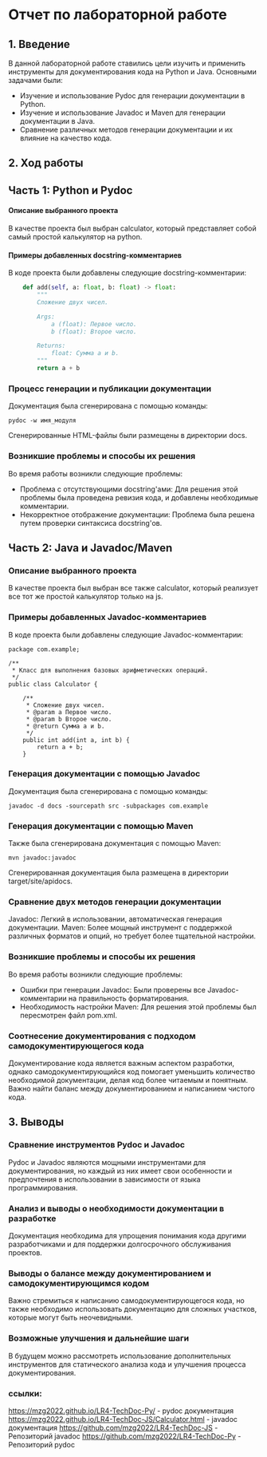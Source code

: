 # Отчет по лабораторной работе

## 1. Введение
В данной лабораторной работе ставились цели изучить и применить инструменты для документирования кода на Python и Java. Основными задачами были: 
- Изучение и использование Pydoc для генерации документации в Python.
- Изучение и использование Javadoc и Maven для генерации документации в Java.
- Сравнение различных методов генерации документации и их влияние на качество кода.

## 2. Ход работы

## Часть 1: Python и Pydoc

#### Описание выбранного проекта
В качестве проекта был выбран calculator, который представляет собой самый простой калькулятор на python.

#### Примеры добавленных docstring-комментариев
В коде проекта были добавлены следующие docstring-комментарии:
```python
    def add(self, a: float, b: float) -> float:
        """
        Сложение двух чисел.

        Args:
            a (float): Первое число.
            b (float): Второе число.

        Returns:
            float: Сумма a и b.
        """
        return a + b
``` 
### Процесс генерации и публикации документации
Документация была сгенерирована с помощью команды:
```
pydoc -w имя_модуля
```
Сгенерированные HTML-файлы были размещены в директории docs.
### Возникшие проблемы и способы их решения
Во время работы возникли следующие проблемы:

- Проблема с отсутствующими docstring'ами: Для решения этой проблемы была проведена ревизия кода, и добавлены необходимые комментарии.
- Некорректное отображение документации: Проблема была решена путем проверки синтаксиса docstring'ов.
## Часть 2: Java и Javadoc/Maven
### Описание выбранного проекта
В качестве проекта был выбран все также calculator, который реализует все тот же простой калькулятор только на js.

### Примеры добавленных Javadoc-комментариев
В коде проекта были добавлены следующие Javadoc-комментарии:
```
package com.example;

/**
 * Класс для выполнения базовых арифметических операций.
 */
public class Calculator {

    /**
     * Сложение двух чисел.
     * @param a Первое число.
     * @param b Второе число.
     * @return Сумма a и b.
     */
    public int add(int a, int b) {
        return a + b;
    }
```
### Генерация документации с помощью Javadoc
Документация была сгенерирована с помощью команды:
```
javadoc -d docs -sourcepath src -subpackages com.example
```

### Генерация документации с помощью Maven
Также была сгенерирована документация с помощью Maven:
```
mvn javadoc:javadoc
```

Сгенерированная документация была размещена в директории target/site/apidocs.

### Сравнение двух методов генерации документации
Javadoc: Легкий в использовании, автоматическая генерация документации.
Maven: Более мощный инструмент с поддержкой различных форматов и опций, но требует более тщательной настройки.

### Возникшие проблемы и способы их решения
Во время работы возникли следующие проблемы:

- Ошибки при генерации Javadoc: Были проверены все Javadoc-комментарии на правильность форматирования.
- Необходимость настройки Maven: Для решения этой проблемы был пересмотрен файл pom.xml.
  
### Соотнесение документирования с подходом самодокументирующегося кода
Документирование кода является важным аспектом разработки, однако самодокументирующийся код помогает уменьшить количество необходимой документации, делая код более читаемым и понятным. Важно найти баланс между документированием и написанием чистого кода.
## 3. Выводы
### Сравнение инструментов Pydoc и Javadoc
Pydoc и Javadoc являются мощными инструментами для документирования, но каждый из них имеет свои особенности и предпочтения в использовании в зависимости от языка программирования.

### Анализ и выводы о необходимости документации в разработке
Документация необходима для упрощения понимания кода другими разработчиками и для поддержки долгосрочного обслуживания проектов.

### Выводы о балансе между документированием и самодокументирующимся кодом
Важно стремиться к написанию самодокументирующегося кода, но также необходимо использовать документацию для сложных участков, которые могут быть неочевидными.

### Возможные улучшения и дальнейшие шаги
В будущем можно рассмотреть использование дополнительных инструментов для статического анализа кода и улучшения процесса документирования.
### ссылки:
https://mzg2022.github.io/LR4-TechDoc-Py/ - pydoc документация
https://mzg2022.github.io/LR4-TechDoc-JS/Calculator.html - javadoc документация
https://github.com/mzg2022/LR4-TechDoc-JS - Репозиторий javadoc
https://github.com/mzg2022/LR4-TechDoc-Py - Репозиторий pydoc
